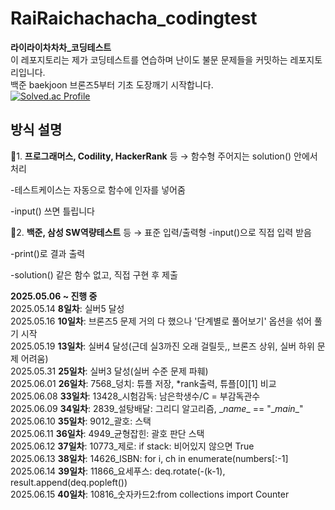 # RaiRaichachacha_codingtest
**라이라이차차차_코딩테스트**
<br/>
이 레포지토리는 제가 코딩테스트를 연습하며 
난이도 불문
문제들을 커밋하는 레포지토리입니다.
<br/>
백준 baekjoon 브론즈5부터 기초 도장깨기 시작합니다.<br/>
[![Solved.ac Profile](http://mazassumnida.wtf/api/v2/generate_badge?boj=sealion)](https://solved.ac/sealion/)

## 방식 설명

🦖1. **프로그래머스, Codility, HackerRank** 등 → 함수형
주어지는 solution() 안에서 처리

-테스트케이스는 자동으로 함수에 인자를 넣어줌

-input() 쓰면 틀립니다

🦕2. **백준, 삼성 SW역량테스트** 등 → 표준 입력/출력형
-input()으로 직접 입력 받음

-print()로 결과 출력

-solution() 같은 함수 없고, 직접 구현 후 제출

**2025.05.06 ~ 진행 중** <br/>
2025.05.14 **8일차**: 실버5 달성 <br/>
2025.05.16 **10일차**: 브론즈5 문제 거의 다 했으나 '단계별로 풀어보기' 옵션을 섞어 풀기 시작<br/>
2025.05.19 **13일차**: 실버4 달성(근데 실3까진 오래 걸릴듯,, 브론즈 상위, 실버 하위 문제 어려움)<br/>
2025.05.31 **25일차**: 실버3 달성(실버 수준 문제 파훼)<br/>
2025.06.01 **26일차**: 7568_덩치: 튜플 저장, *rank출력, 튜플[0][1] 비교<br/>
2025.06.08 **33일차**: 13428_시험감독: 남은학생수/C = 부감독관수<br/>
2025.06.09 **34일차**: 2839_설탕배달: 그리디 알고리즘, \__name__ == "\__main__"<br/>
2025.06.10 **35일차**: 9012_괄호: 스택<br/>
2025.06.11 **36일차**: 4949_균형잡힌: 괄호 판단 스택<br/>
2025.06.12 **37일차**: 10773_제로: if stack: 비어있지 않으면 True <br/>
2025.06.13 **38일차**: 14626_ISBN: for i, ch in enumerate(numbers[:-1] <br/>
2025.06.14 **39일차**: 11866_요세푸스: deq.rotate(-(k-1), result.append(deq.popleft()) <br/>
2025.06.15 **40일차**: 10816_숫자카드2:from collections import Counter<br/>
